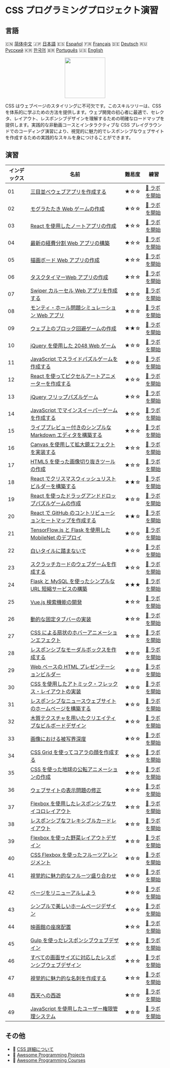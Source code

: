 # CSS プログラミングプロジェクト演習

## 言語

🇨🇳 [简体中文](README_zh.md) 🇯🇵 [日本語](README_ja.md) 🇪🇸 [Español](README_es.md) 🇫🇷 [Français](README_fr.md) 🇩🇪 [Deutsch](README_de.md) 🇷🇺 [Русский](README_ru.md) 🇰🇷 [한국어](README_ko.md) 🇧🇷 [Português](README_pt.md) 🇺🇸 [English](README.md) 

<div align="center">
<img width="128px" src="https://file.labex.io/path/YheSJQuYYCNJ.png">
</div>

CSS はウェブページのスタイリングに不可欠です。このスキルツリーは、CSS を体系的に学ぶための方法を提供します。ウェブ開発の初心者に最適で、セレクタ、レイアウト、レスポンシブデザインを理解するための明確なロードマップを提供します。実践的な非動画コースとインタラクティブな CSS プレイグラウンドでのコーディング演習により、視覚的に魅力的でレスポンシブなウェブサイトを作成するための実践的なスキルを身につけることができます。

## 演習

|   インデックス | 名前                                                                                                                                                 | 難易度   | 練習                                                                                                   |
|----------------|------------------------------------------------------------------------------------------------------------------------------------------------------|----------|--------------------------------------------------------------------------------------------------------|
|             01 | [三目並べウェブアプリを作成する](https://labex.io/ja/courses/project-build-a-tic-tac-toe-web-app)                                                    | ★☆☆      | [🚀 ラボを開始](https://labex.io/ja/courses/project-build-a-tic-tac-toe-web-app)                       |
|             02 | [モグラたたき Web ゲームの作成](https://labex.io/ja/courses/project-creating-a-whack-a-mole-web-game)                                                | ★☆☆      | [🚀 ラボを開始](https://labex.io/ja/courses/project-creating-a-whack-a-mole-web-game)                  |
|             03 | [React を使用したノートアプリの作成](https://labex.io/ja/courses/project-create-a-notes-app-using-react)                                             | ★☆☆      | [🚀 ラボを開始](https://labex.io/ja/courses/project-create-a-notes-app-using-react)                    |
|             04 | [最新の経費分割 Web アプリの構築](https://labex.io/ja/courses/project-building-a-expense-splitter-web-app)                                           | ★☆☆      | [🚀 ラボを開始](https://labex.io/ja/courses/project-building-a-expense-splitter-web-app)               |
|             05 | [描画ボード Web アプリの作成](https://labex.io/ja/courses/project-creating-a-drawing-board-web-app)                                                  | ★☆☆      | [🚀 ラボを開始](https://labex.io/ja/courses/project-creating-a-drawing-board-web-app)                  |
|             06 | [タスクタイマーWeb アプリの作成](https://labex.io/ja/courses/project-creating-a-task-timer-web-app)                                                  | ★☆☆      | [🚀 ラボを開始](https://labex.io/ja/courses/project-creating-a-task-timer-web-app)                     |
|             07 | [Swiper カルーセル Web アプリを作成する](https://labex.io/ja/courses/project-create-a-swiper-carousel-web-app)                                       | ★☆☆      | [🚀 ラボを開始](https://labex.io/ja/courses/project-create-a-swiper-carousel-web-app)                  |
|             08 | [モンティ・ホール問題シミュレーション Web アプリ](https://labex.io/ja/courses/project-monty-hall-problem-simulation-web-app)                         | ★☆☆      | [🚀 ラボを開始](https://labex.io/ja/courses/project-monty-hall-problem-simulation-web-app)             |
|             09 | [ウェブ上のブロック回避ゲームの作成](https://labex.io/ja/courses/project-building-a-web-avoiding-block-game)                                         | ★★☆      | [🚀 ラボを開始](https://labex.io/ja/courses/project-building-a-web-avoiding-block-game)                |
|             10 | [jQuery を使用した 2048 Web ゲーム](https://labex.io/ja/courses/project-2048-web-game-using-jquery)                                                  | ★☆☆      | [🚀 ラボを開始](https://labex.io/ja/courses/project-2048-web-game-using-jquery)                        |
|             11 | [JavaScript でスライドパズルゲームを作成する](https://labex.io/ja/courses/project-build-a-sliding-puzzle-game-with-javascript)                       | ★☆☆      | [🚀 ラボを開始](https://labex.io/ja/courses/project-build-a-sliding-puzzle-game-with-javascript)       |
|             12 | [React を使ってピクセルアートアニメーターを作成する](https://labex.io/ja/courses/project-create-a-pixel-art-animator-with-react)                     | ★☆☆      | [🚀 ラボを開始](https://labex.io/ja/courses/project-create-a-pixel-art-animator-with-react)            |
|             13 | [jQuery フリップパズルゲーム](https://labex.io/ja/courses/project-jquery-flip-puzzle-game)                                                           | ★☆☆      | [🚀 ラボを開始](https://labex.io/ja/courses/project-jquery-flip-puzzle-game)                           |
|             14 | [JavaScript でマインスイーパーゲームを作成する](https://labex.io/ja/courses/project-creating-a-minesweeper-game-with-javascript)                     | ★☆☆      | [🚀 ラボを開始](https://labex.io/ja/courses/project-creating-a-minesweeper-game-with-javascript)       |
|             15 | [ライブプレビュー付きのシンプルな Markdown エディタを構築する](https://labex.io/ja/courses/project-build-a-simple-markdown-editor-with-live-preview) | ★☆☆      | [🚀 ラボを開始](https://labex.io/ja/courses/project-build-a-simple-markdown-editor-with-live-preview)  |
|             16 | [Canvas を使用して拡大鏡エフェクトを実装する](https://labex.io/ja/courses/project-implement-a-magnifying-glass-effect-using-canvas)                  | ★☆☆      | [🚀 ラボを開始](https://labex.io/ja/courses/project-implement-a-magnifying-glass-effect-using-canvas)  |
|             17 | [HTML5 を使った画像切り抜きツールの作成](https://labex.io/ja/courses/project-build-an-image-cropping-tool-using-html5)                               | ★☆☆      | [🚀 ラボを開始](https://labex.io/ja/courses/project-build-an-image-cropping-tool-using-html5)          |
|             18 | [React でクリスマスウィッシュリストビルダーを構築する](https://labex.io/ja/courses/project-building-a-christmas-wish-list-builder-in-react)          | ★★☆      | [🚀 ラボを開始](https://labex.io/ja/courses/project-building-a-christmas-wish-list-builder-in-react)   |
|             19 | [React を使ったドラッグアンドドロップパズルゲームの作成](https://labex.io/ja/courses/project-building-a-react-drag-and-drop-puzzle-game)             | ★☆☆      | [🚀 ラボを開始](https://labex.io/ja/courses/project-building-a-react-drag-and-drop-puzzle-game)        |
|             20 | [React で GitHub のコントリビューションヒートマップを作成する](https://labex.io/ja/courses/project-building-a-react-github-heatmap-contributions)    | ★★☆      | [🚀 ラボを開始](https://labex.io/ja/courses/project-building-a-react-github-heatmap-contributions)     |
|             21 | [TensorFlow.js と Flask を使用した MobileNet のデプロイ](https://labex.io/ja/courses/project-deploying-mobilenet-with-tensorflowjs-and-flask)        | ★☆☆      | [🚀 ラボを開始](https://labex.io/ja/courses/project-deploying-mobilenet-with-tensorflowjs-and-flask)   |
|             22 | [白いタイルに踏まないで](https://labex.io/ja/courses/project-dont-step-on-the-white-tile)                                                            | ★☆☆      | [🚀 ラボを開始](https://labex.io/ja/courses/project-dont-step-on-the-white-tile)                       |
|             23 | [スクラッチカードのウェブゲームを作成する](https://labex.io/ja/courses/project-scratch-card-game)                                                    | ★☆☆      | [🚀 ラボを開始](https://labex.io/ja/courses/project-scratch-card-game)                                 |
|             24 | [Flask と MySQL を使ったシンプルな URL 短縮サービスの構築](https://labex.io/ja/courses/project-build-a-simple-url-shortener-with-flask-and-mysql)    | ★★★      | [🚀 ラボを開始](https://labex.io/ja/courses/project-build-a-simple-url-shortener-with-flask-and-mysql) |
|             25 | [Vue.js 検索機能の開発](https://labex.io/ja/courses/project-do-a-search)                                                                             | ★☆☆      | [🚀 ラボを開始](https://labex.io/ja/courses/project-do-a-search)                                       |
|             26 | [動的な固定タブバーの実装](https://labex.io/ja/courses/project-dynamic-tab-bar)                                                                      | ★☆☆      | [🚀 ラボを開始](https://labex.io/ja/courses/project-dynamic-tab-bar)                                   |
|             27 | [CSS による扇状のホバーアニメーションエフェクト](https://labex.io/ja/courses/project-unfold-your-fan)                                                | ★☆☆      | [🚀 ラボを開始](https://labex.io/ja/courses/project-unfold-your-fan)                                   |
|             28 | [レスポンシブなモーダルボックスを作成する](https://labex.io/ja/courses/project-naughty-modal-box)                                                    | ★☆☆      | [🚀 ラボを開始](https://labex.io/ja/courses/project-naughty-modal-box)                                 |
|             29 | [Web ベースの HTML プレゼンテーションビルダー](https://labex.io/ja/courses/project-web-ppt)                                                          | ★☆☆      | [🚀 ラボを開始](https://labex.io/ja/courses/project-web-ppt)                                           |
|             30 | [CSS を使用したアトミック・フレックス・レイアウトの実装](https://labex.io/ja/courses/project-atomic-css)                                             | ★☆☆      | [🚀 ラボを開始](https://labex.io/ja/courses/project-atomic-css)                                        |
|             31 | [レスポンシブなニュースウェブサイトのホームページを構築する](https://labex.io/ja/courses/project-creating-website-homepage)                          | ★☆☆      | [🚀 ラボを開始](https://labex.io/ja/courses/project-creating-website-homepage)                         |
|             32 | [木質テクスチャを用いたクリエイティブなビルボードデザイン](https://labex.io/ja/courses/project-creative-billboard)                                   | ★☆☆      | [🚀 ラボを開始](https://labex.io/ja/courses/project-creative-billboard)                                |
|             33 | [画像における被写界深度](https://labex.io/ja/courses/project-depth-of-field-in-images)                                                               | ★☆☆      | [🚀 ラボを開始](https://labex.io/ja/courses/project-depth-of-field-in-images)                          |
|             34 | [CSS Grid を使ってコアラの顔を作成する](https://labex.io/ja/courses/project-draw-a-koala)                                                            | ★☆☆      | [🚀 ラボを開始](https://labex.io/ja/courses/project-draw-a-koala)                                      |
|             35 | [CSS を使った地球の公転アニメーションの作成](https://labex.io/ja/courses/project-exploring-the-earth)                                                | ★☆☆      | [🚀 ラボを開始](https://labex.io/ja/courses/project-exploring-the-earth)                               |
|             36 | [ウェブサイトの表示問題の修正](https://labex.io/ja/courses/project-fix-website-display)                                                              | ★☆☆      | [🚀 ラボを開始](https://labex.io/ja/courses/project-fix-website-display)                               |
|             37 | [Flexbox を使用したレスポンシブなサイコロレイアウト](https://labex.io/ja/courses/project-flex-dice-layout)                                           | ★☆☆      | [🚀 ラボを開始](https://labex.io/ja/courses/project-flex-dice-layout)                                  |
|             38 | [レスポンシブなフレキシブルカードレイアウト](https://labex.io/ja/courses/project-flexible-card)                                                      | ★☆☆      | [🚀 ラボを開始](https://labex.io/ja/courses/project-flexible-card)                                     |
|             39 | [Flexbox を使った野菜レイアウトデザイン](https://labex.io/ja/courses/project-fresh-vegetables)                                                       | ★☆☆      | [🚀 ラボを開始](https://labex.io/ja/courses/project-fresh-vegetables)                                  |
|             40 | [CSS Flexbox を使ったフルーツアレンジメント](https://labex.io/ja/courses/project-fruit-arrangement)                                                  | ★☆☆      | [🚀 ラボを開始](https://labex.io/ja/courses/project-fruit-arrangement)                                 |
|             41 | [視覚的に魅力的なフルーツ盛り合わせ](https://labex.io/ja/courses/project-fruit-platter)                                                              | ★☆☆      | [🚀 ラボを開始](https://labex.io/ja/courses/project-fruit-platter)                                     |
|             42 | [ページをリニューアルしよう](https://labex.io/ja/courses/project-give-your-page-a-makeover)                                                          | ★☆☆      | [🚀 ラボを開始](https://labex.io/ja/courses/project-give-your-page-a-makeover)                         |
|             43 | [シンプルで美しいホームページデザイン](https://labex.io/ja/courses/project-labex-knowledge-network)                                                  | ★☆☆      | [🚀 ラボを開始](https://labex.io/ja/courses/project-labex-knowledge-network)                           |
|             44 | [映画館の座席配置](https://labex.io/ja/courses/project-movie-theater-seat-arrangement)                                                               | ★☆☆      | [🚀 ラボを開始](https://labex.io/ja/courses/project-movie-theater-seat-arrangement)                    |
|             45 | [Gulp を使ったレスポンシブウェブデザイン](https://labex.io/ja/courses/project-responsive-page-layout)                                                | ★☆☆      | [🚀 ラボを開始](https://labex.io/ja/courses/project-responsive-page-layout)                            |
|             46 | [すべての画面サイズに対応したレスポンシブウェブデザイン](https://labex.io/ja/courses/project-responsive-web-design)                                  | ★☆☆      | [🚀 ラボを開始](https://labex.io/ja/courses/project-responsive-web-design)                             |
|             47 | [視覚的に魅力的な名刺を作成する](https://labex.io/ja/courses/project-user-business-cards)                                                            | ★☆☆      | [🚀 ラボを開始](https://labex.io/ja/courses/project-user-business-cards)                               |
|             48 | [西天への西遊](https://labex.io/ja/courses/project-westward-journey-to-heavenly-west)                                                                | ★☆☆      | [🚀 ラボを開始](https://labex.io/ja/courses/project-westward-journey-to-heavenly-west)                 |
|             49 | [JavaScript を使用したユーザー権限管理システム](https://labex.io/ja/courses/project-permission-management)                                           | ★☆☆      | [🚀 ラボを開始](https://labex.io/ja/courses/project-permission-management)                             |

## その他

- 🔗 [CSS 詳細について](https://labex.io/ja/skilltrees/css)
- 🔗 [Awesome Programming Projects](https://github.com/labex-labs/awesome-programming-projects)
- 🔗 [Awesome Programming Courses](https://github.com/labex-labs/awesome-programming-courses)

